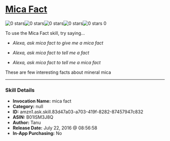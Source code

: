 # [Mica Fact](http://alexa.amazon.com/#skills/amzn1.ask.skill.83d47a03-a703-419f-8282-87457947c832)
![0 stars](../../images/ic_star_border_black_18dp_1x.png)![0 stars](../../images/ic_star_border_black_18dp_1x.png)![0 stars](../../images/ic_star_border_black_18dp_1x.png)![0 stars](../../images/ic_star_border_black_18dp_1x.png)![0 stars](../../images/ic_star_border_black_18dp_1x.png) 0

To use the Mica Fact skill, try saying...

* *Alexa, ask mica fact to give me a mica fact*

* *Alexa, ask mica fact to tell me a fact*

* *Alexa, ask mica fact to tell me a mica fact*

These are few interesting facts about mineral mica

***

### Skill Details

* **Invocation Name:** mica fact
* **Category:** null
* **ID:** amzn1.ask.skill.83d47a03-a703-419f-8282-87457947c832
* **ASIN:** B01ISM3J8Q
* **Author:** Tanu 
* **Release Date:** July 22, 2016 @ 08:56:58
* **In-App Purchasing:** No
